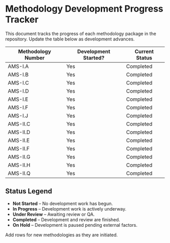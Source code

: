 # Methodology Development Progress Tracker

This document tracks the progress of each methodology package in the repository. Update the table below as development advances.

| Methodology Number | Development Started? | Current Status |
|--------------------|----------------------|----------------|
| AMS-I.A | Yes | Completed |
| AMS-I.B | Yes | Completed |
| AMS-I.C | Yes | Completed |
| AMS-I.D | Yes | Completed |
| AMS-I.E | Yes | Completed |
| AMS-I.F | Yes | Completed |
| AMS-I.J | Yes | Completed |
| AMS-II.C | Yes | Completed |
| AMS-II.D | Yes | Completed |
| AMS-II.E | Yes | Completed |
| AMS-II.F | Yes | Completed |
| AMS-II.G | Yes | Completed |
| AMS-II.H | Yes | Completed |
| AMS-II.Q | Yes | Completed |

## Status Legend
- **Not Started** – No development work has begun.
- **In Progress** – Development work is actively underway.
- **Under Review** – Awaiting review or QA.
- **Completed** – Development and review are finished.
- **On Hold** – Development is paused pending external factors.

Add rows for new methodologies as they are initiated.
